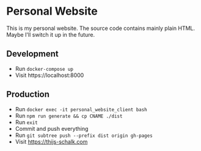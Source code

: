 # Personal Website

This is my personal website. The source code contains mainly plain HTML. Maybe I'll switch it up in the future.

## Development
- Run `docker-compose up`
- Visit https://localhost:8000

## Production
- Run `docker exec -it personal_website_client bash`
- Run `npm run generate && cp CNAME ./dist`
- Run `exit`
- Commit and push everything
- Run `git subtree push --prefix dist origin gh-pages`
- Visit https://thijs-schalk.com
